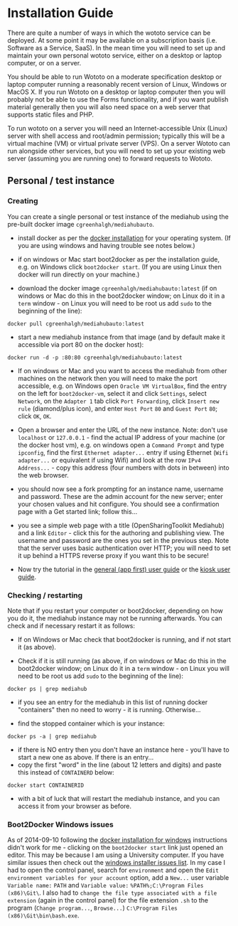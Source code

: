 # Installation Guide

There are quite a number of ways in which the wototo service can be deployed. At some point it may be available on a subscription basis (i.e. Software as a Service, SaaS). In the mean time you will need to set up and maintain your own personal wototo service, either on a desktop or laptop computer, or on a server. 

You should be able to run Wototo on a moderate specification desktop or laptop computer running a reasonably recent version of Linux, Windows or MacOS X. If you run Wototo on a desktop or laptop computer then you will probably not be able to use the Forms functionality, and if you want publish material generally then you will also need space on a web server that supports static files and PHP.

To run wototo on a server you will need an Internet-accessible Unix (Linux) server with shell access and root/admin permission; typically this will be a virtual machine (VM) or virtual private server (VPS). On a server Wototo can run alongside other services, but you will need to set up your existing web server (assuming you are running one) to forward requests to Wototo.



## Personal / test instance

### Creating

You can create a single personal or test instance of the mediahub using the pre-built docker image `cgreenhalgh/mediahubauto`.

- install docker as per the [docker installation](http://docs.docker.com/installation/) for your operating system. (If you are using windows and having trouble see notes below.)

- if on windows or Mac start boot2docker as per the installation guide, e.g. on Windows click `boot2docker start`. (If you are using Linux then docker will run directly on your machine.)

- download the docker image `cgreenhalgh/mediahubauto:latest` (if on windows or Mac do this in the boot2docker window; on Linux do it in a `term` window - on Linux you will need to be root us add `sudo` to the beginning of the line):
```
docker pull cgreenhalgh/mediahubauto:latest
```

- start a new mediahub instance from that image (and by default make it accessible via port 80 on the docker host):
```
docker run -d -p :80:80 cgreenhalgh/mediahubauto:latest
```

- If on windows or Mac and you want to access the mediahub from other machines on the network then you will need to make the port accessible, e.g. on Windows open `Oracle VM VirtualBox`, find the entry on the left for `boot2docker-vm`, select it and click `Settings`, select `Network`, on the `Adapter 1` tab click `Port Forwarding`, click `Insert new rule` (diamond/plus icon), and enter `Host Port` `80` and `Guest Port` `80`; click `OK`, `OK`.

- Open a browser and enter the URL of the new instance. Note: don't use `localhost` or `127.0.0.1` - find the actual IP address of your machine (or the docker host vm), e.g. on windows open a `Command Prompt` and type `ipconfig`, find the first `Ethernet adapter...` entry if using Ethernet (`Wifi adapter...` or equivalent if using Wifi) and look at the row `IPv4 Address...` - copy this address (four numbers with dots in between) into the web browser. 

- you should now see a fork prompting for an instance name, username and password. These are the admin account for the new server; enter your chosen values and hit configure. You should see a confirmation page with a Get started link; follow this...

- you see a simple web page with a title (OpenSharingToolkit Mediahub) and a link `Editor` - click this for the authoring and publishing view. The username and password are the ones you set in the previous step. Note that the server uses basic authentication over HTTP; you will need to set it up behind a HTTPS reverse proxy if you want this to be secure!

- Now try the tutorial in the [general (app first) user guide](userguide.md) or the [kiosk user guide](kioskuserguide.md).

### Checking / restarting

Note that if you restart your computer or boot2docker, depending on how you do it, the mediahub instance may not be running afterwards. You can check and if necessary restart it as follows:

- If on Windows or Mac check that boot2docker is running, and if not start it (as above).

- Check if it is still running (as above, if on windows or Mac do this in the boot2docker window; on Linux do it in a `term` window - on Linux you will need to be root us add `sudo` to the beginning of the line):
```
docker ps | grep mediahub
```
- if you see an entry for the mediahub in this list of running docker "containers" then no need to worry - it is running. Otherwise...

- find the stopped container which is your instance:
```
docker ps -a | grep mediahub
```
- if there is NO entry then you don't have an instance here - you'll have to start a new one as above. If there is an entry...
- copy the first "word" in the line (about 12 letters and digits) and paste this instead of `CONTAINERD` below:
```
docker start CONTAINERID
```
- with a bit of luck that will restart the mediahub instance, and you can access it from your browser as before.

### Boot2Docker Windows issues

As of 2014-09-10 following the [docker installation for windows](http://docs.docker.com/installation/windows/) instructions didn't work for me - clicking on the `boot2docker start` link just opened an editor. This may be because I am using a University computer. If you have similar issues then check out the [windows installer issues list](https://github.com/boot2docker/windows-installer/issues). In my case I had to open the control panel, search for `environment` and open the `Edit environment variables for your account` option, add a `New...` user variable `Variable name:` `PATH` and `Variable value:` `%PATH%;C:\Program Files (x86)\Git\`. I also had to `change the file type associated with a file extension` (again in the control panel) for the file extension `.sh` to the program (`Change program...`, `Browse...`) `C:\Program Files (x86)\Git\bin\bash.exe`.


